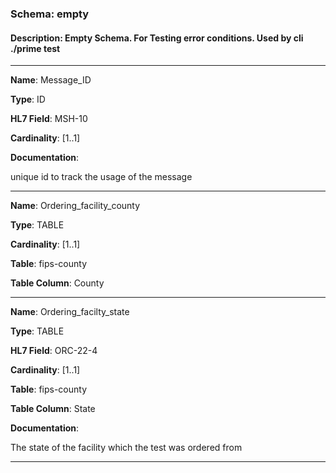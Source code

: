 
### Schema:         empty
#### Description:   Empty Schema.  For Testing error conditions.  Used by cli ./prime test

---

**Name**: Message_ID

**Type**: ID

**HL7 Field**: MSH-10

**Cardinality**: [1..1]

**Documentation**:

unique id to track the usage of the message

---

**Name**: Ordering_facility_county

**Type**: TABLE

**Cardinality**: [1..1]

**Table**: fips-county

**Table Column**: County

---

**Name**: Ordering_facilty_state

**Type**: TABLE

**HL7 Field**: ORC-22-4

**Cardinality**: [1..1]

**Table**: fips-county

**Table Column**: State

**Documentation**:

The state of the facility which the test was ordered from

---
